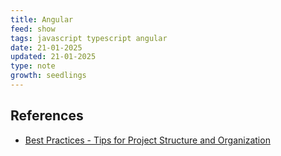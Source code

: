 ```yaml
---
title: Angular
feed: show
tags: javascript typescript angular
date: 21-01-2025
updated: 21-01-2025
type: note
growth: seedlings
---
```


## References
- [Best Practices - Tips for Project Structure and Organization](https://www.thinkitive.com/blog/angular-best-practices-tips-for-project-structure-and-organization/)
